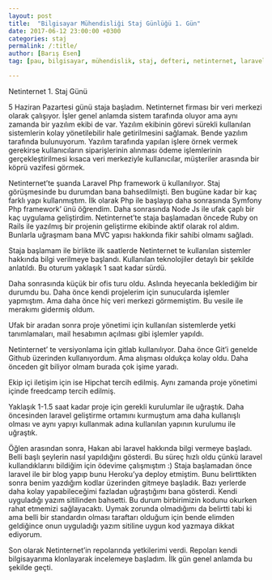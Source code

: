 ```yaml
---
layout: post
title:  "Bilgisayar Mühendisliği Staj Günlüğü 1. Gün"
date: 2017-06-12 23:00:00 +0300
categories: staj
permalink: /:title/
author: [Barış Esen]
tag: [pau, bilgisayar, mühendislik, staj, defteri, netinternet, laravel, pamukkale]

---
```

Netinternet 1. Staj Günü

5 Haziran Pazartesi günü staja başladım.
Netinternet firması bir veri merkezi olarak çalışıyor. İşler genel anlamda sistem tarafında oluyor ama aynı zamanda bir yazılım ekibi de var. Yazılım ekibinin görevi sürekli kullanılan sistemlerin kolay yönetilebilir hale getirilmesini sağlamak. Bende yazılım tarafında bulunuyorum. Yazılım tarafında yapılan işlere örnek vermek gerekirse kullanıcıların siparişlerinin alınması ödeme işlemlerinin gerçekleştirilmesi kısaca veri merkeziyle kullanıcılar, müşteriler arasında bir köprü vazifesi görmek.

Netinternet’te şuanda Laravel Php framework ü kullanılıyor. Staj görüşmesinde bu durumdan bana bahsedilmişti. Ben bugüne kadar bir kaç farklı yapı kullanmıştım. İlk olarak Php ile başlayıp daha sonrasında Symfony Php framework’ ünü öğrendim. Daha sonrasında Node Js ile ufak çaplı bir kaç uygulama geliştirdim. Netinternet’te staja başlamadan öncede Ruby on Rails ile yazılmış bir projenin geliştirme ekibinde aktif olarak rol aldım. Bunlarla uğraşmam bana MVC yapısı hakkında fikir sahibi olmamı sağladı.

Staja başlamam ile birlikte ilk saatlerde Netinternet te kullanılan sistemler hakkında bilgi verilmeye başlandı. Kullanılan teknolojiler detaylı bir şekilde anlatıldı. Bu oturum yaklaşık 1 saat kadar sürdü.

Daha sonrasında küçük bir ofis turu oldu. Aslında heyecanla beklediğim bir durumdu bu. Daha önce kendi projelerim için sunucularda işlemler yapmıştım. Ama daha önce hiç veri merkezi görmemiştim. Bu vesile ile merakımı gidermiş oldum.

Ufak bir aradan sonra proje yönetimi için kullanılan sistemlerde yetki tanımlamaları, mail hesabımın açılması gibi işlemler yapıldı.

Netinternet’ te versiyonlama için gitlab kullanılıyor. Daha önce Git’i genelde Github üzerinden kullanıyordum. Ama alışması oldukça kolay oldu. Daha önceden git biliyor olmam burada çok işime yaradı.

Ekip içi iletişim için ise Hipchat tercih edilmiş. Aynı zamanda proje yönetimi içinde freedcamp tercih edilmiş.

Yaklaşık 1-1.5 saat kadar proje için gerekli kurulumlar ile uğraştık. Daha öncesinden laravel geliştirme ortamını kurmuştum ama daha kullanışlı olması ve aynı yapıyı kullanmak adına kullanılan yapının kurulumu ile uğraştık.

Öğlen arasından sonra, Hakan abi laravel hakkında bilgi vermeye başladı. Belli başlı şeylerin nasıl yapıldığını gösterdi. Bu süreç hızlı oldu çünkü laravel kullandıklarını bildiğim için ödevime çalışmıştım :) Staja başlamadan önce laravel ile bir blog yapıp bunu Heroku’ya deploy etmiştim. Bunu belirttikten sonra benim yazdığım kodlar üzerinden gitmeye başladık. Bazı yerlerde daha kolay yapabileceğimi fazladan uğraştığımı bana gösterdi. Kendi uyguladığı yazım sitilinden bahsetti. Bu durum birbirimizin kodunu okurken rahat etmemizi sağlayacaktı. Uymak zorunda olmadığımı da belirtti tabi ki ama belli bir standardın olması taraftarı olduğum için bende elimden geldiğince onun uyguladığı yazım sitiline uygun kod yazmaya dikkat ediyorum.

Son olarak Netinternet’in repolarında yetkilerimi verdi. Repoları kendi bilgisayarıma klonlayarak incelemeye başladım. İlk gün genel anlamda bu şekilde geçti.
